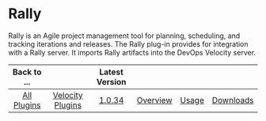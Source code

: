 
# Rally

Rally is an Agile project management tool for planning, scheduling, and tracking iterations and releases. The Rally plug-in provides for integration with a Rally server. It imports Rally artifacts into the DevOps Velocity server.

|Back to ...||Latest Version||||
| :---: | :---: | :---: | :---: | :---: | :---: |
|[All Plugins](../../index.md)|[Velocity Plugins](../README.md)|[1.0.34](https://raw.githubusercontent.com/UrbanCode/IBM-UCV-PLUGINS/main/files/ucv-ext-rally/ucv-ext-rally-1.0.34.tar.zip)|[Overview](overview.md)|[Usage](usage.md)|[Downloads](downloads.md)|
